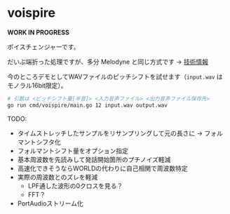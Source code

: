 # voispire

**WORK IN PROGRESS**

ボイスチェンジャーです。

だいぶ端折った処理ですが、多分 Melodyne と同じ方式です → [技術情報](https://ja.wikipedia.org/wiki/%E3%82%BF%E3%82%A4%E3%83%A0%E3%82%B9%E3%83%88%E3%83%AC%E3%83%83%E3%83%81/%E3%83%94%E3%83%83%E3%83%81%E3%82%B7%E3%83%95%E3%83%88#%E4%BD%8D%E7%9B%B8%E3%81%A8%E6%99%82%E9%96%93%E3%82%92%E3%81%BB%E3%81%A9%E3%81%8F)

今のところデモとしてWAVファイルのピッチシフトを試せます（`input.wav` はモノラル16bit限定）。

```bash
# 引数は <ピッチシフト量[半音]> <入力音声ファイル> <出力音声ファイル保存先>
go run cmd/voispire/main.go 12 input.wav output.wav
```

TODO:

- タイムストレッチしたサンプルをリサンプリングして元の長さに → フォルマントシフタ化
- フォルマントシフト量をオプション指定
- 基本周波数を先読みして発話開始箇所のプチノイズ軽減
- 高速化できそうならWORLDの代わりに自己相関で周波数特定
- 実際の周波数とのズレを軽減
  - LPF通した波形の0クロスを見る？
  - FFT？
- PortAudioストリーム化
